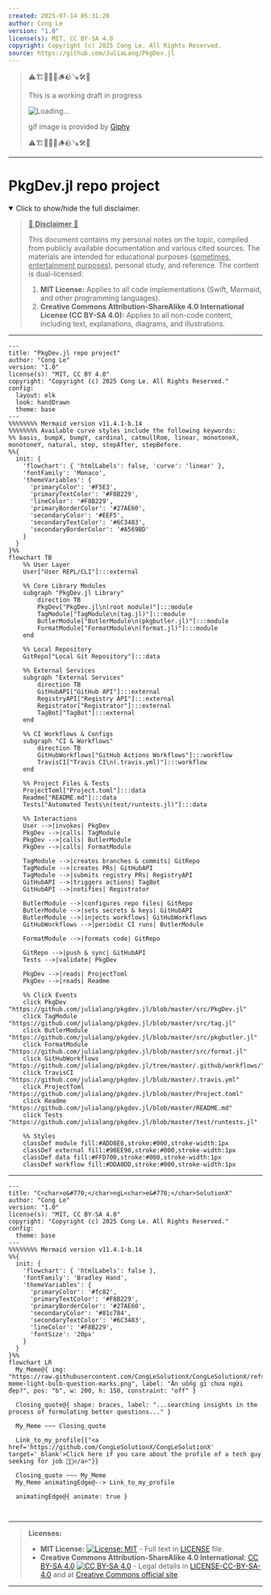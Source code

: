 ```yaml
---
created: 2025-07-14 05:31:26
author: Cong Le
version: "1.0"
license(s): MIT, CC BY-SA 4.0
copyright: Copyright (c) 2025 Cong Le. All Rights Reserved.
source: https://github.com/JuliaLang/PkgDev.jl
---
```



> ⚠️🏗️🚧🦺🧱🪵🪨🪚🛠️👷
> 
> This is a working draft in progress
> 
> ![Loading...](https://media2.giphy.com/media/v1.Y2lkPTc5MGI3NjExMXVjejV3dnVjc2o5MXd3eXBvcDR1cHlzbHQ1Z2R6YjY0ZHpmdjJ6OCZlcD12MV9pbnRlcm5hbF9naWZfYnlfaWQmY3Q9Zw/hL9q5k9dk9l0wGd4e0/giphy.gif)
>
> gif image is provided by [Giphy](https://giphy.com)
> 
> ⚠️🏗️🚧🦺🧱🪵🪨🪚🛠️👷


----




# PkgDev.jl repo project
<details open>
<summary>Click to show/hide the full disclaimer.</summary>
   
> <ins>📢 **Disclaimer** 🚨</ins>
>
> This document contains my personal notes on the topic,
> compiled from publicly available documentation and various cited sources.
> The materials are intended for educational purposes (<ins>sometimes, entertainment purposes</ins>), personal study, and reference.
> The content is dual-licensed:
> 1. **MIT License:** Applies to all code implementations (Swift, Mermaid, and other programming languages).
> 2. **Creative Commons Attribution-ShareAlike 4.0 International License (CC BY-SA 4.0):** Applies to all non-code content, including text, explanations, diagrams, and illustrations.

</details>


---

```mermaid
---
title: "PkgDev.jl repo project"
author: "Cong Le"
version: "1.0"
license(s): "MIT, CC BY 4.0"
copyright: "Copyright (c) 2025 Cong Le. All Rights Reserved."
config:
  layout: elk
  look: handDrawn
  theme: base
---
%%%%%%%% Mermaid version v11.4.1-b.14
%%%%%%%% Available curve styles include the following keywords:
%% basis, bumpX, bumpY, cardinal, catmullRom, linear, monotoneX, monotoneY, natural, step, stepAfter, stepBefore.
%%{
  init: {
    'flowchart': { 'htmlLabels': false, 'curve': 'linear' },
    'fontFamily': 'Monaco',
    'themeVariables': {
      'primaryColor': '#F5E3',
      'primaryTextColor': '#F8B229',
      'lineColor': '#F8B229',
      'primaryBorderColor': '#27AE60',
      'secondaryColor': '#EEF5',
      'secondaryTextColor': '#6C3483',
      'secondaryBorderColor': '#A569BD'
    }
  }
}%%
flowchart TB
    %% User Layer
    User["User REPL/CLI"]:::external
    
    %% Core Library Modules
    subgraph "PkgDev.jl Library"
        direction TB
        PkgDev["PkgDev.jl\n(root module)"]:::module
        TagModule["TagModule\n(tag.jl)"]:::module
        ButlerModule["ButlerModule\n(pkgbutler.jl)"]:::module
        FormatModule["FormatModule\n(format.jl)"]:::module
    end

    %% Local Repository
    GitRepo["Local Git Repository"]:::data

    %% External Services
    subgraph "External Services"
        direction TB
        GitHubAPI["GitHub API"]:::external
        RegistryAPI["Registry API"]:::external
        Registrator["Registrator"]:::external
        TagBot["TagBot"]:::external
    end

    %% CI Workflows & Configs
    subgraph "CI & Workflows"
        direction TB
        GitHubWorkflows["GitHub Actions Workflows"]:::workflow
        TravisCI["Travis CI\n(.travis.yml)"]:::workflow
    end

    %% Project Files & Tests
    ProjectToml["Project.toml"]:::data
    Readme["README.md"]:::data
    Tests["Automated Tests\n(test/runtests.jl)"]:::data

    %% Interactions
    User -->|invokes| PkgDev
    PkgDev -->|calls| TagModule
    PkgDev -->|calls| ButlerModule
    PkgDev -->|calls| FormatModule

    TagModule -->|creates branches & commits| GitRepo
    TagModule -->|creates PRs| GitHubAPI
    TagModule -->|submits registry PRs| RegistryAPI
    GitHubAPI -->|triggers actions| TagBot
    GitHubAPI -->|notifies| Registrator

    ButlerModule -->|configures repo files| GitRepo
    ButlerModule -->|sets secrets & keys| GitHubAPI
    ButlerModule -->|injects workflows| GitHubWorkflows
    GitHubWorkflows -->|periodic CI runs| ButlerModule

    FormatModule -->|formats code| GitRepo

    GitRepo -->|push & sync| GitHubAPI
    Tests -->|validate| PkgDev

    PkgDev -->|reads| ProjectToml
    PkgDev -->|reads| Readme

    %% Click Events
    click PkgDev "https://github.com/julialang/pkgdev.jl/blob/master/src/PkgDev.jl"
    click TagModule "https://github.com/julialang/pkgdev.jl/blob/master/src/tag.jl"
    click ButlerModule "https://github.com/julialang/pkgdev.jl/blob/master/src/pkgbutler.jl"
    click FormatModule "https://github.com/julialang/pkgdev.jl/blob/master/src/format.jl"
    click GitHubWorkflows "https://github.com/julialang/pkgdev.jl/tree/master/.github/workflows/"
    click TravisCI "https://github.com/julialang/pkgdev.jl/blob/master/.travis.yml"
    click ProjectToml "https://github.com/julialang/pkgdev.jl/blob/master/Project.toml"
    click Readme "https://github.com/julialang/pkgdev.jl/blob/master/README.md"
    click Tests "https://github.com/julialang/pkgdev.jl/blob/master/test/runtests.jl"

    %% Styles
    classDef module fill:#ADD8E6,stroke:#000,stroke-width:1px
    classDef external fill:#90EE90,stroke:#000,stroke-width:1px
    classDef data fill:#FFD700,stroke:#000,stroke-width:1px
    classDef workflow fill:#DDA0DD,stroke:#000,stroke-width:1px
```

----



<!-- 
```mermaid
%% Current Mermaid version
info
```  -->


```mermaid
---
title: "C<char>o&#770;</char>ngL<char>e&#770;</char>SolutionX"
author: "Cong Le"
version: "1.0"
license(s): "MIT, CC BY-SA 4.0"
copyright: "Copyright (c) 2025 Cong Le. All Rights Reserved."
config:
  theme: base
---
%%%%%%%% Mermaid version v11.4.1-b.14
%%{
  init: {
    'flowchart': { 'htmlLabels': false },
    'fontFamily': 'Bradley Hand',
    'themeVariables': {
      'primaryColor': '#fc82',
      'primaryTextColor': '#F8B229',
      'primaryBorderColor': '#27AE60',
      'secondaryColor': '#81c784',
      'secondaryTextColor': '#6C3483',
      'lineColor': '#F8B229',
      'fontSize': '20px'
    }
  }
}%%
flowchart LR
  My_Meme@{ img: "https://raw.githubusercontent.com/CongLeSolutionX/CongLeSolutionX/refs/heads/main/assets/images/My-meme-light-bulb-question-marks.png", label: "Ăn uống gì chưa ngừi đẹp?", pos: "b", w: 200, h: 150, constraint: "off" }

  Closing_quote@{ shape: braces, label: "...searching insights in the process of formulating better questions..." }
    
  My_Meme ~~~ Closing_quote
    
  Link_to_my_profile{{"<a href='https://github.com/CongLeSolutionX/CongLeSolutionX' target='_blank'>Click here if you care about the profile of a tech guy seeking for job 🙏🏼</a>"}}

  Closing_quote ~~~ My_Meme
  My_Meme animatingEdge@--> Link_to_my_profile
  
  animatingEdge@{ animate: true }



```

---
>**Licenses:**
>
>- **MIT License:**  [![License: MIT](https://img.shields.io/badge/License-MIT-yellow.svg)](LICENSE) - Full text in [LICENSE](LICENSE) file.
>- **Creative Commons Attribution-ShareAlike 4.0 International**: [CC BY-SA 4.0](https://creativecommons.org/licenses/by-sa/4.0/) [![CC BY-SA 4.0](https://licensebuttons.net/l/by-sa/4.0/88x31.png)](https://creativecommons.org/licenses/by-sa/4.0/) - Legal details in [LICENSE-CC-BY-SA-4.0](THE_PAST/LICENSE-CC-BY-SA-4.0) and at [Creative Commons official site](https://creativecommons.org/licenses/by-sa/4.0/).
>
---